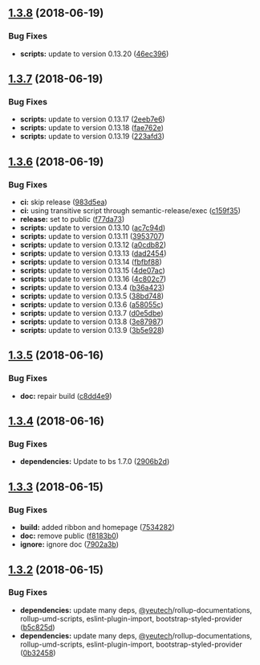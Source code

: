 ## [1.3.8](https://module.kopaxgroup.com/bootstrap-styled/navigation-bar/compare/v1.3.7...v1.3.8) (2018-06-19)


### Bug Fixes

* **scripts:** update to version 0.13.20 ([46ec396](https://module.kopaxgroup.com/bootstrap-styled/navigation-bar/commit/46ec396))

## [1.3.7](https://module.kopaxgroup.com/bootstrap-styled/navigation-bar/compare/v1.3.6...v1.3.7) (2018-06-19)


### Bug Fixes

* **scripts:** update to version 0.13.17 ([2eeb7e6](https://module.kopaxgroup.com/bootstrap-styled/navigation-bar/commit/2eeb7e6))
* **scripts:** update to version 0.13.18 ([fae762e](https://module.kopaxgroup.com/bootstrap-styled/navigation-bar/commit/fae762e))
* **scripts:** update to version 0.13.19 ([223afd3](https://module.kopaxgroup.com/bootstrap-styled/navigation-bar/commit/223afd3))

## [1.3.6](https://module.kopaxgroup.com/bootstrap-styled/navigation-bar/compare/v1.3.5...v1.3.6) (2018-06-19)


### Bug Fixes

* **ci:** skip release ([983d5ea](https://module.kopaxgroup.com/bootstrap-styled/navigation-bar/commit/983d5ea))
* **ci:** using transitive script through semantic-release/exec ([c159f35](https://module.kopaxgroup.com/bootstrap-styled/navigation-bar/commit/c159f35))
* **release:** set to public ([f77da73](https://module.kopaxgroup.com/bootstrap-styled/navigation-bar/commit/f77da73))
* **scripts:** update to version 0.13.10 ([ac7c94d](https://module.kopaxgroup.com/bootstrap-styled/navigation-bar/commit/ac7c94d))
* **scripts:** update to version 0.13.11 ([3953707](https://module.kopaxgroup.com/bootstrap-styled/navigation-bar/commit/3953707))
* **scripts:** update to version 0.13.12 ([a0cdb82](https://module.kopaxgroup.com/bootstrap-styled/navigation-bar/commit/a0cdb82))
* **scripts:** update to version 0.13.13 ([dad2454](https://module.kopaxgroup.com/bootstrap-styled/navigation-bar/commit/dad2454))
* **scripts:** update to version 0.13.14 ([fbfbf88](https://module.kopaxgroup.com/bootstrap-styled/navigation-bar/commit/fbfbf88))
* **scripts:** update to version 0.13.15 ([4de07ac](https://module.kopaxgroup.com/bootstrap-styled/navigation-bar/commit/4de07ac))
* **scripts:** update to version 0.13.16 ([4c802c7](https://module.kopaxgroup.com/bootstrap-styled/navigation-bar/commit/4c802c7))
* **scripts:** update to version 0.13.4 ([b36a423](https://module.kopaxgroup.com/bootstrap-styled/navigation-bar/commit/b36a423))
* **scripts:** update to version 0.13.5 ([38bd748](https://module.kopaxgroup.com/bootstrap-styled/navigation-bar/commit/38bd748))
* **scripts:** update to version 0.13.6 ([a58055c](https://module.kopaxgroup.com/bootstrap-styled/navigation-bar/commit/a58055c))
* **scripts:** update to version 0.13.7 ([d0e5dbe](https://module.kopaxgroup.com/bootstrap-styled/navigation-bar/commit/d0e5dbe))
* **scripts:** update to version 0.13.8 ([3e87987](https://module.kopaxgroup.com/bootstrap-styled/navigation-bar/commit/3e87987))
* **scripts:** update to version 0.13.9 ([3b5e928](https://module.kopaxgroup.com/bootstrap-styled/navigation-bar/commit/3b5e928))

## [1.3.5](https://module.kopaxgroup.com/bootstrap-styled/navigation-bar/compare/v1.3.4...v1.3.5) (2018-06-16)


### Bug Fixes

* **doc:** repair build ([c8dd4e9](https://module.kopaxgroup.com/bootstrap-styled/navigation-bar/commit/c8dd4e9))

## [1.3.4](https://module.kopaxgroup.com/bootstrap-styled/navigation-bar/compare/v1.3.3...v1.3.4) (2018-06-16)


### Bug Fixes

* **dependencies:** Update to bs 1.7.0 ([2906b2d](https://module.kopaxgroup.com/bootstrap-styled/navigation-bar/commit/2906b2d))

## [1.3.3](https://module.kopaxgroup.com/bootstrap-styled/navigation-bar/compare/v1.3.2...v1.3.3) (2018-06-15)


### Bug Fixes

* **build:** added ribbon and homepage ([7534282](https://module.kopaxgroup.com/bootstrap-styled/navigation-bar/commit/7534282))
* **doc:** remove public ([f8183b0](https://module.kopaxgroup.com/bootstrap-styled/navigation-bar/commit/f8183b0))
* **ignore:** ignore doc ([7902a3b](https://module.kopaxgroup.com/bootstrap-styled/navigation-bar/commit/7902a3b))

## [1.3.2](https://module.kopaxgroup.com/bootstrap-styled/navigation-bar/compare/v1.3.1...v1.3.2) (2018-06-15)


### Bug Fixes

* **dependencies:** update many deps, [@yeutech](https://module.kopaxgroup.com/yeutech)/rollup-documentations, rollup-umd-scripts, eslint-plugin-import, bootstrap-styled-provider ([b5c825d](https://module.kopaxgroup.com/bootstrap-styled/navigation-bar/commit/b5c825d))
* **dependencies:** update many deps, [@yeutech](https://module.kopaxgroup.com/yeutech)/rollup-documentations, rollup-umd-scripts, eslint-plugin-import, bootstrap-styled-provider ([0b32458](https://module.kopaxgroup.com/bootstrap-styled/navigation-bar/commit/0b32458))
